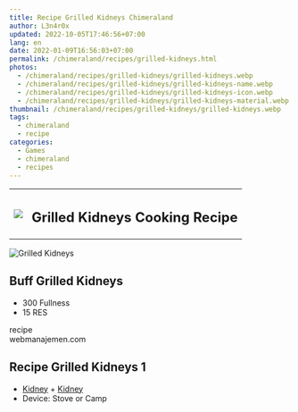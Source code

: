 ```yaml
---
title: Recipe Grilled Kidneys Chimeraland
author: L3n4r0x
updated: 2022-10-05T17:46:56+07:00
lang: en
date: 2022-01-09T16:56:03+07:00
permalink: /chimeraland/recipes/grilled-kidneys.html
photos:
  - /chimeraland/recipes/grilled-kidneys/grilled-kidneys.webp
  - /chimeraland/recipes/grilled-kidneys/grilled-kidneys-name.webp
  - /chimeraland/recipes/grilled-kidneys/grilled-kidneys-icon.webp
  - /chimeraland/recipes/grilled-kidneys/grilled-kidneys-material.webp
thumbnail: /chimeraland/recipes/grilled-kidneys/grilled-kidneys.webp
tags:
  - chimeraland
  - recipe
categories:
  - Games
  - chimeraland
  - recipes
---
```


<section id="bootstrap-wrapper">
  <link
    rel="stylesheet"
    href="https://rawcdn.githack.com/dimaslanjaka/Web-Manajemen/870a349/css/bootstrap-5-3-0-alpha3-wrapper.css"
  />
  <div class="row mb-2">
    <div class="col-md-12 mb-2">
      <table class="table" id="post-info">
        <tbody>
          <tr>
            <td>
              <img
                class="d-inline-block me-2"
                src="/chimeraland/recipes/grilled-kidneys/grilled-kidneys-icon.webp"
                width="auto"
                height="auto"
              />
            </td>
            <td><h1 class="fs-5">Grilled Kidneys Cooking Recipe</h1></td>
          </tr>
        </tbody>
      </table>
    </div>
  </div>
  <div class="card mb-2 bg-dark text-light">
    <div class="row g-0">
      <div class="col-sm-4 position-relative mb-2">
        <img
          src="/chimeraland/recipes/grilled-kidneys/grilled-kidneys-material.webp"
          class="card-img fit-cover w-100 h-100"
          alt="Grilled Kidneys"
          data-fancybox="true"
        />
      </div>
      <div class="col-sm-8 mb-2">
        <div class="card-body">
          <h2 class="card-title fs-5">Buff Grilled Kidneys</h2>
          <div class="card-text">
            <ul>
              <li>300 Fullness</li>
              <li>15 RES</li>
            </ul>
          </div>
          <span class="badge rounded-pill">recipe</span>
        </div>
        <div class="card-footer text-end text-muted">webmanajemen.com</div>
      </div>
    </div>
  </div>
  <div class="row mb-2">
    <div class="col-12 col-lg-6 recipe-item mb-2">
      <div class="card bg-dark text-light">
        <div class="card-body">
          <h2 class="card-title fs-5">Recipe Grilled Kidneys 1</h2>
          <div class="card-text">
            <ul>
              <li>
                <a
                  class="text-decoration-none text-primary"
                  href="/chimeraland/materials/kidney.html"
                  >Kidney</a
                ><span> + </span
                ><a
                  class="text-decoration-none text-primary"
                  href="/chimeraland/materials/kidney.html"
                  >Kidney</a
                >
              </li>
              <li>Device: Stove or Camp</li>
            </ul>
          </div>
        </div>
      </div>
    </div>
  </div>
</section>